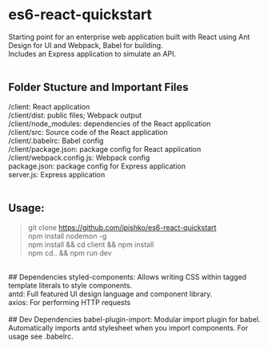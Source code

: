 # es6-react-quickstart
Starting point for an enterprise web application built with React using Ant Design for UI and Webpack, Babel for building. <br />
Includes an Express application to simulate an API. <br />
<br />
## Folder Stucture and Important Files
/client: React application <br />
/client/dist: public files; Webpack output <br />
/client/node_modules: dependencies of the React application <br />
/client/src: Source code of the React application <br />
/client/.babelrc: Babel config <br />
/client/package.json: package config for React application <br />
/client/webpack.config.js: Webpack config <br />
package.json: package config for Express application <br />
server.js: Express application <br />
<br />
## Usage:
> git clone https://github.com/jpishko/es6-react-quickstart <br />
> npm install nodemon -g <br />
> npm install && cd client && npm install <br />
> npm cd.. && npm run dev <br />
<br />
## Dependencies
styled-components: Allows writing CSS within tagged template literals to style components. <br />
antd: Full featured UI design language and component library. <br />
axios: For performing HTTP requests <br />
<br />
## Dev Dependencies
babel-plugin-import: Modular import plugin for babel. Automatically imports antd stylesheet when you import components. For usage see .babelrc. <br />

